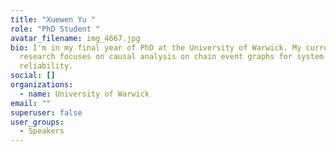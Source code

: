 ```yaml
---
title: "Xuewen Yu "
role: "PhD Student "
avatar_filename: img_4667.jpg
bio: I'm in my final year of PhD at the University of Warwick. My current
  research focuses on causal analysis on chain event graphs for system
  reliability.
social: []
organizations:
  - name: University of Warwick
email: ""
superuser: false
user_groups:
  - Speakers
---
```

